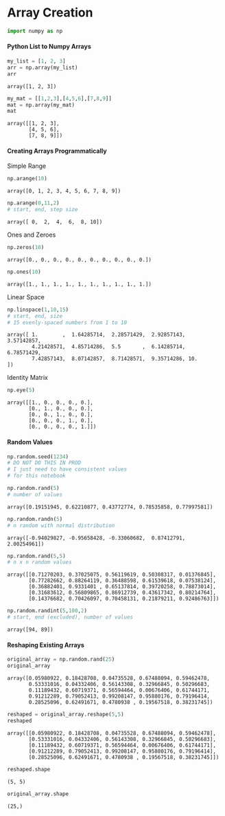 
# Array Creation


```python
import numpy as np
```

#### Python List to Numpy Arrays


```python
my_list = [1, 2, 3]
arr = np.array(my_list)
arr 
```




    array([1, 2, 3])




```python
my_mat = [[1,2,3],[4,5,6],[7,8,9]]
mat = np.array(my_mat)
mat
```




    array([[1, 2, 3],
           [4, 5, 6],
           [7, 8, 9]])



#### Creating Arrays Programmatically

Simple Range


```python
np.arange(10)
```




    array([0, 1, 2, 3, 4, 5, 6, 7, 8, 9])




```python
np.arange(0,11,2)
# start, end, step size
```




    array([ 0,  2,  4,  6,  8, 10])



Ones and Zeroes


```python
np.zeros(10)
```




    array([0., 0., 0., 0., 0., 0., 0., 0., 0., 0.])




```python
np.ones(10)
```




    array([1., 1., 1., 1., 1., 1., 1., 1., 1., 1.])



Linear Space


```python
np.linspace(1,10,15)
# start, end, size
# 15 evenly-spaced numbers from 1 to 10
```




    array([ 1.        ,  1.64285714,  2.28571429,  2.92857143,  3.57142857,
            4.21428571,  4.85714286,  5.5       ,  6.14285714,  6.78571429,
            7.42857143,  8.07142857,  8.71428571,  9.35714286, 10.        ])



Identity Matrix


```python
np.eye(5)
```




    array([[1., 0., 0., 0., 0.],
           [0., 1., 0., 0., 0.],
           [0., 0., 1., 0., 0.],
           [0., 0., 0., 1., 0.],
           [0., 0., 0., 0., 1.]])



#### Random Values


```python
np.random.seed(1234) 
# DO NOT DO THIS IN PROD
# I just need to have consistent values
# for this notebook
```


```python
np.random.rand(5)
# number of values
```




    array([0.19151945, 0.62210877, 0.43772774, 0.78535858, 0.77997581])




```python
np.random.randn(5)
# n random with normal distribution
```




    array([-0.94029827, -0.95658428, -0.33060682,  0.87412791,  2.00254961])




```python
np.random.rand(5,5)
# n x n random values
```




    array([[0.71270203, 0.37025075, 0.56119619, 0.50308317, 0.01376845],
           [0.77282662, 0.88264119, 0.36488598, 0.61539618, 0.07538124],
           [0.36882401, 0.9331401 , 0.65137814, 0.39720258, 0.78873014],
           [0.31683612, 0.56809865, 0.86912739, 0.43617342, 0.80214764],
           [0.14376682, 0.70426097, 0.70458131, 0.21879211, 0.92486763]])




```python
np.random.randint(5,100,2)
# start, end (excluded), number of values
```




    array([94, 89])



#### Reshaping Existing Arrays


```python
original_array = np.random.rand(25)
original_array
```




    array([0.05980922, 0.18428708, 0.04735528, 0.67488094, 0.59462478,
           0.53331016, 0.04332406, 0.56143308, 0.32966845, 0.50296683,
           0.11189432, 0.60719371, 0.56594464, 0.00676406, 0.61744171,
           0.91212289, 0.79052413, 0.99208147, 0.95880176, 0.79196414,
           0.28525096, 0.62491671, 0.4780938 , 0.19567518, 0.38231745])




```python
reshaped = original_array.reshape(5,5)
reshaped
```




    array([[0.05980922, 0.18428708, 0.04735528, 0.67488094, 0.59462478],
           [0.53331016, 0.04332406, 0.56143308, 0.32966845, 0.50296683],
           [0.11189432, 0.60719371, 0.56594464, 0.00676406, 0.61744171],
           [0.91212289, 0.79052413, 0.99208147, 0.95880176, 0.79196414],
           [0.28525096, 0.62491671, 0.4780938 , 0.19567518, 0.38231745]])




```python
reshaped.shape
```




    (5, 5)




```python
original_array.shape
```




    (25,)


